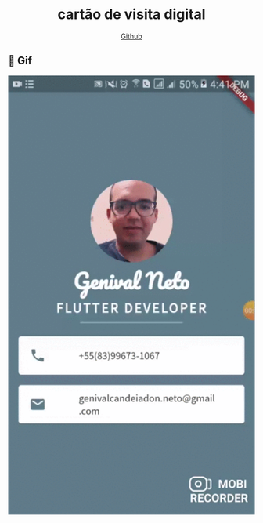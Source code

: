 <h1 align="center"> cartão de visita digital</h1>

</h1>
<p align="center">
   <a href="https://github.com/genivalc">
    </h1>Github</h1>
  </a>
</p>

## 📱 Gif #


<img alt="ExpensesTela1" title="#ExpensesTela1" src="./assets-github/imagens.gif.gif" width="600px">
